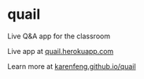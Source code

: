 # quail
Live Q&amp;A app for the classroom

Live app at [quail.herokuapp.com](https://quail.herokuapp.com/)

Learn more at [karenfeng.github.io/quail](https://karenfeng.github.io/quail)